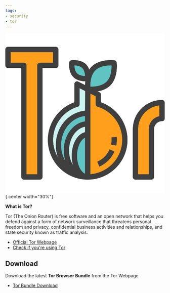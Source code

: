 ```yaml
---
tags:
- security
- tor
---
```


![](img/tor.svg){.center width="30%"}

**What is Tor?**

Tor (The Onion Router) is free software and an open network that helps you defend against a form of network surveillance that threatens personal freedom and privacy, confidential business activities and relationships, and state security known as traffic analysis.

- [Official Tor Webpage](https://www.torproject.org/)
- [Check if you're using Tor](https://check.torproject.org/)

## Download

Download the latest **Tor Browser Bundle** from the Tor Webpage

- [Tor Bundle Download](https://www.torproject.org/download/)
